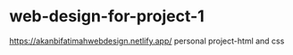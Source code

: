 # web-design-for-project-1
https://akanbifatimahwebdesign.netlify.app/
personal project-html and css
